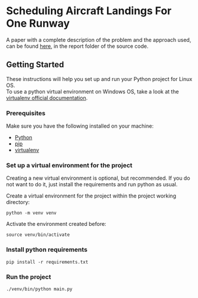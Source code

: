 # Scheduling Aircraft Landings For One Runway
A paper with a complete description of the problem and the approach used, can be found [here](https://github.com/igor-diniz/MECD-SAAD/blob/main/report/Report.pdf), in the report folder of the source code.

## Getting Started

These instructions will help you set up and run your Python project for Linux OS.  
To use a python virtual environment on Windows OS, take a look at the [virtualenv official documentation](https://docs.python.org/3/library/venv.html).

### Prerequisites

Make sure you have the following installed on your machine:

- [Python](https://www.python.org/)
- [pip](https://pip.pypa.io/en/stable/installation/)
- [virtualenv](https://virtualenv.pypa.io/en/latest/installation.html)

### Set up a virtual environment for the project
Creating a new virtual environment is optional, but recommended. If you do not want to do it, just install the requirements and run python as usual.  

Create a virtual environment for the project within the project working directory:

```
python -m venv venv
```

Activate the environment created before:

```
source venv/bin/activate
```

### Install python requirements

```
pip install -r requirements.txt
```

### Run the project

```
./venv/bin/python main.py
```
